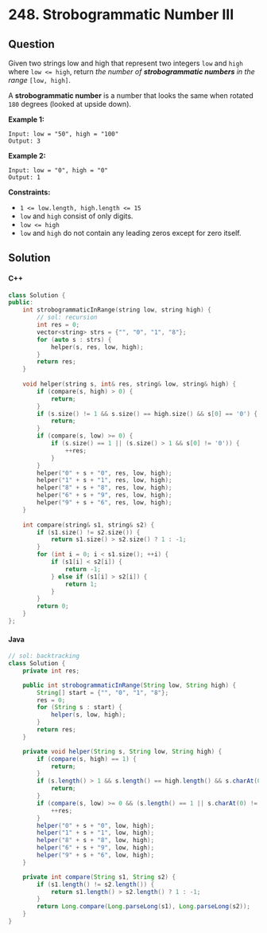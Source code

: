 # 248. Strobogrammatic Number III

## Question

Given two strings low and high that represent two integers `low` and `high` where `low <= high`, return _the number of **strobogrammatic numbers** in the range_ `[low, high]`.

A **strobogrammatic number** is a number that looks the same when rotated `180` degrees (looked at upside down).

**Example 1:**

```
Input: low = "50", high = "100"
Output: 3
```

**Example 2:**

```
Input: low = "0", high = "0"
Output: 1
```

**Constraints:**

* `1 <= low.length, high.length <= 15`
* `low` and `high` consist of only digits.
* `low <= high`
* `low` and `high` do not contain any leading zeros except for zero itself.

## Solution

#### C++

```cpp
class Solution {
public:
    int strobogrammaticInRange(string low, string high) {
        // sol: recursion
        int res = 0;
        vector<string> strs = {"", "0", "1", "8"};
        for (auto s : strs) {
            helper(s, res, low, high);
        }
        return res;
    }
    
    void helper(string s, int& res, string& low, string& high) {
        if (compare(s, high) > 0) {
            return;
        }
        if (s.size() != 1 && s.size() == high.size() && s[0] == '0') {
            return;
        }
        if (compare(s, low) >= 0) {
            if (s.size() == 1 || (s.size() > 1 && s[0] != '0')) {
                ++res;
            }
        }
        helper("0" + s + "0", res, low, high);
        helper("1" + s + "1", res, low, high);
        helper("8" + s + "8", res, low, high);
        helper("6" + s + "9", res, low, high);
        helper("9" + s + "6", res, low, high);
    }
    
    int compare(string& s1, string& s2) {
        if (s1.size() != s2.size()) {
            return s1.size() > s2.size() ? 1 : -1;
        }
        for (int i = 0; i < s1.size(); ++i) {
            if (s1[i] < s2[i]) {
                return -1;
            } else if (s1[i] > s2[i]) {
                return 1;
            }
        }
        return 0;
    }
};
```

#### Java

```java
// sol: backtracking
class Solution {
    private int res;

    public int strobogrammaticInRange(String low, String high) {
        String[] start = {"", "0", "1", "8"};
        res = 0;
        for (String s : start) {
            helper(s, low, high);
        }
        return res;
    }

    private void helper(String s, String low, String high) {
        if (compare(s, high) == 1) {
            return;
        }
        if (s.length() > 1 && s.length() == high.length() && s.charAt(0) == '0') {
            return;
        }
        if (compare(s, low) >= 0 && (s.length() == 1 || s.charAt(0) != '0')) {
            ++res;
        }
        helper("0" + s + "0", low, high);
        helper("1" + s + "1", low, high);
        helper("8" + s + "8", low, high);
        helper("6" + s + "9", low, high);
        helper("9" + s + "6", low, high);
    }

    private int compare(String s1, String s2) {
        if (s1.length() != s2.length()) {
            return s1.length() > s2.length() ? 1 : -1;
        }
        return Long.compare(Long.parseLong(s1), Long.parseLong(s2));
    }
}
```
